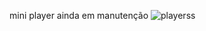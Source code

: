 mini player ainda em manutenção
![playerss](https://github.com/LucianoSBFrontEnd/player/assets/159668628/d6cd9b8d-09c3-45ce-a09b-72c5bdd4ee99)
